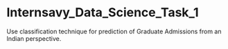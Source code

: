 # Internsavy_Data_Science_Task_1
Use classification technique for prediction of Graduate Admissions from an Indian perspective.
